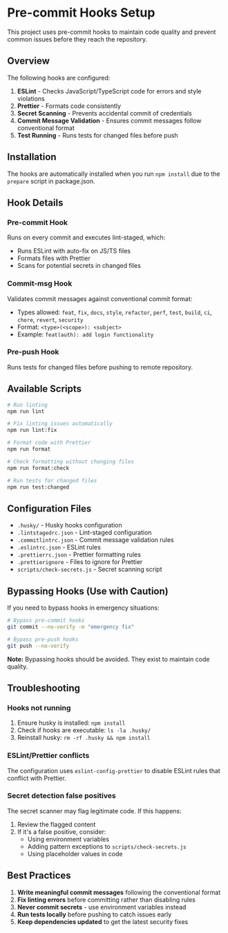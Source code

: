 # Pre-commit Hooks Setup

This project uses pre-commit hooks to maintain code quality and prevent common issues before they reach the repository.

## Overview

The following hooks are configured:

1. **ESLint** - Checks JavaScript/TypeScript code for errors and style violations
2. **Prettier** - Formats code consistently
3. **Secret Scanning** - Prevents accidental commit of credentials
4. **Commit Message Validation** - Ensures commit messages follow conventional format
5. **Test Running** - Runs tests for changed files before push

## Installation

The hooks are automatically installed when you run `npm install` due to the `prepare` script in package.json.

## Hook Details

### Pre-commit Hook

Runs on every commit and executes lint-staged, which:
- Runs ESLint with auto-fix on JS/TS files
- Formats files with Prettier
- Scans for potential secrets in changed files

### Commit-msg Hook

Validates commit messages against conventional commit format:
- Types allowed: `feat`, `fix`, `docs`, `style`, `refactor`, `perf`, `test`, `build`, `ci`, `chore`, `revert`, `security`
- Format: `<type>(<scope>): <subject>`
- Example: `feat(auth): add login functionality`

### Pre-push Hook

Runs tests for changed files before pushing to remote repository.

## Available Scripts

```bash
# Run linting
npm run lint

# Fix linting issues automatically
npm run lint:fix

# Format code with Prettier
npm run format

# Check formatting without changing files
npm run format:check

# Run tests for changed files
npm run test:changed
```

## Configuration Files

- `.husky/` - Husky hooks configuration
- `.lintstagedrc.json` - Lint-staged configuration
- `.commitlintrc.json` - Commit message validation rules
- `.eslintrc.json` - ESLint rules
- `.prettierrc.json` - Prettier formatting rules
- `.prettierignore` - Files to ignore for Prettier
- `scripts/check-secrets.js` - Secret scanning script

## Bypassing Hooks (Use with Caution)

If you need to bypass hooks in emergency situations:

```bash
# Bypass pre-commit hooks
git commit --no-verify -m "emergency fix"

# Bypass pre-push hooks
git push --no-verify
```

**Note:** Bypassing hooks should be avoided. They exist to maintain code quality.

## Troubleshooting

### Hooks not running

1. Ensure husky is installed: `npm install`
2. Check if hooks are executable: `ls -la .husky/`
3. Reinstall husky: `rm -rf .husky && npm install`

### ESLint/Prettier conflicts

The configuration uses `eslint-config-prettier` to disable ESLint rules that conflict with Prettier.

### Secret detection false positives

The secret scanner may flag legitimate code. If this happens:
1. Review the flagged content
2. If it's a false positive, consider:
   - Using environment variables
   - Adding pattern exceptions to `scripts/check-secrets.js`
   - Using placeholder values in code

## Best Practices

1. **Write meaningful commit messages** following the conventional format
2. **Fix linting errors** before committing rather than disabling rules
3. **Never commit secrets** - use environment variables instead
4. **Run tests locally** before pushing to catch issues early
5. **Keep dependencies updated** to get the latest security fixes